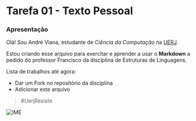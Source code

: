 # Tarefa 01 - Texto Pessoal
### Apresentação
  Olá! Sou André Viana, estudante de *Ciência da Computação* na [UERJ](http://www.uerj.br).
  
  Estou criando esse arquivo para exercitar e aprender a usar o **Markdown** a pedido do professor Francisco da disciplina de Estruturas de Linguagens.
  
  Lista de trabalhos até agora:
  * Dar um Fork no repositório da disciplina
  * Adicionar este arquivo
  
   >#UerjResiste
  
 <img src ="http://www.ime.uerj.br/wp-content/uploads/2014/06/logo_site.png" title="IME"/>
